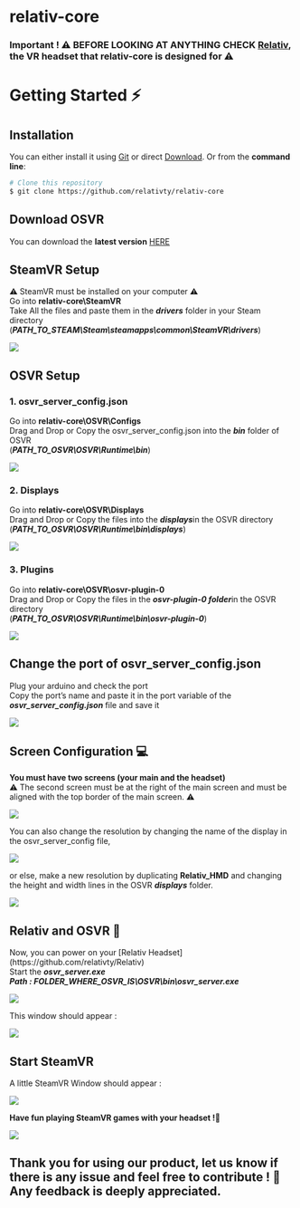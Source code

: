 # relativ-core

### Important ! ⚠ BEFORE LOOKING AT ANYTHING CHECK <a href="https://github.com/relativty/Relativ">Relativ</a>, the VR headset that relativ-core is designed for ⚠

# Getting Started ⚡️
## Installation
You can either install it using [Git](https://git-scm.com/) or direct [Download](https://github.com/relativty/relativ-core/archive/master.zip). Or from the <strong>command line</strong>:

```bash
# Clone this repository
$ git clone https://github.com/relativty/relativ-core
```


## Download OSVR
You can download the <strong>latest version</strong> [HERE](http://access.osvr.com/binary/osvr-runtime-installer)


## SteamVR Setup
<p>⚠ SteamVR must be installed on your computer ⚠<br />
Go into <b>relativ-core\SteamVR</b><br />
Take All the files and paste them in the <b><i>drivers</i></b> folder in your Steam directory <br />
(<b><i>PATH_TO_STEAM\Steam\steamapps\common\SteamVR\drivers</i></b>)</p>

<img src="/img/steamVR_folder.png">


## OSVR Setup
### 1. osvr_server_config.json
<p>Go into <b>relativ-core\OSVR\Configs</b><br />
  Drag and Drop or Copy the osvr_server_config.json into the <b><i>bin</i></b> folder of OSVR<br />
(<b><i>PATH_TO_OSVR\OSVR\Runtime\bin</i></b>)</p>

<img src="/img/osvr_server_config.json.png">

### 2. Displays
<p>Go into <b>relativ-core\OSVR\Displays</b><br />
Drag and Drop or Copy the files into the <b><i>displays</i></b>in the OSVR directory<br />
(<b><i>PATH_TO_OSVR\OSVR\Runtime\bin\displays</i></b>)</p>

<img src="/img/relativ_hmd.png">

### 3. Plugins
<p>Go into <b>relativ-core\OSVR\osvr-plugin-0</b><br />
Drag and Drop or Copy the files in the <b><i>osvr-plugin-0 folder</i></b>in the OSVR directory<br />
(<b><i>PATH_TO_OSVR\OSVR\Runtime\bin\osvr-plugin-0</i></b>)</p>

<img src="/img/plugins.png">


## Change the port of osvr_server_config.json
<p>Plug your arduino and check the port <br />
Copy the port’s name and paste it in the port variable of the <b><i>osvr_server_config.json</i></b> file and save it</p>

<img src="/img/port.png">


## Screen Configuration 💻
<p><b>You must have two screens (your main and the headset)</b><br />
⚠ The second screen must be at the right of the main screen and must be aligned with the top border of the main screen. ⚠</p>

<img src="/img/screen_order.png">

You can also change the resolution by changing the name of the display in the osvr_server_config file,

<img src="/img/displays.png">

or else, make a new resolution by duplicating **Relativ_HMD** and changing the height and width lines in the OSVR ***displays*** folder.

<img src="/img/resolution.png">


## Relativ and OSVR 🤖
<p>Now, you can power on your [Relativ Headset](https://github.com/relativty/Relativ)<br />
Start the <b><i>osvr_server.exe</i></b><br />
<strong><i> Path : FOLDER_WHERE_OSVR_IS\OSVR\bin\osvr_server.exe</i></strong></p>

<img src="/img/osvr_server.png">

 This window should appear :

<img src="/img/osvr_server_terminal.png">


## Start SteamVR
A little SteamVR Window should appear :

<img src="/img/steamVR_checkwindow.png">

<b>Have fun playing SteamVR games with your headset !</b>🚀

<img src="/img/steamVR_game.png">



## Thank you for using our product, let us know if there is any issue and feel free to contribute ! 🤝 Any feedback is deeply appreciated.
